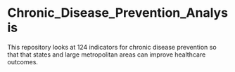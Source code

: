 # Chronic_Disease_Prevention_Analysis
This repository looks at 124 indicators for chronic disease prevention so that that states and large metropolitan areas can improve healthcare outcomes.
